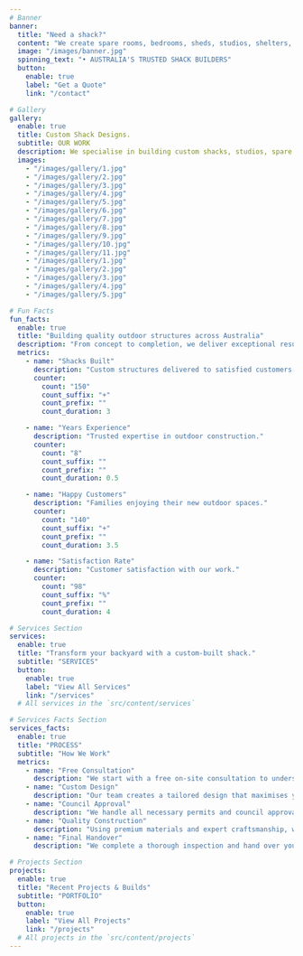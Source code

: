 ```yaml
---
# Banner
banner:
  title: "Need a shack?"
  content: "We create spare rooms, bedrooms, sheds, studios, shelters, and everything in between."
  image: "/images/banner.jpg"
  spinning_text: "• AUSTRALIA'S TRUSTED SHACK BUILDERS"
  button:
    enable: true
    label: "Get a Quote"
    link: "/contact"

# Gallery
gallery:
  enable: true
  title: Custom Shack Designs.
  subtitle: OUR WORK
  description: We specialise in building custom shacks, studios, spare rooms, and outdoor structures. Explore our portfolio of quality craftsmanship and innovative designs.
  images:
    - "/images/gallery/1.jpg"
    - "/images/gallery/2.jpg"
    - "/images/gallery/3.jpg"
    - "/images/gallery/4.jpg"
    - "/images/gallery/5.jpg"
    - "/images/gallery/6.jpg"
    - "/images/gallery/7.jpg"
    - "/images/gallery/8.jpg"
    - "/images/gallery/9.jpg"
    - "/images/gallery/10.jpg"
    - "/images/gallery/11.jpg"
    - "/images/gallery/1.jpg"
    - "/images/gallery/2.jpg"
    - "/images/gallery/3.jpg"
    - "/images/gallery/4.jpg"
    - "/images/gallery/5.jpg"

# Fun Facts
fun_facts:
  enable: true
  title: "Building quality outdoor structures across Australia"
  description: "From concept to completion, we deliver exceptional results that exceed expectations."
  metrics:
    - name: "Shacks Built"
      description: "Custom structures delivered to satisfied customers."
      counter:
        count: "150"
        count_suffix: "+"
        count_prefix: ""
        count_duration: 3

    - name: "Years Experience"
      description: "Trusted expertise in outdoor construction."
      counter:
        count: "8"
        count_suffix: ""
        count_prefix: ""
        count_duration: 0.5

    - name: "Happy Customers"
      description: "Families enjoying their new outdoor spaces."
      counter:
        count: "140"
        count_suffix: "+"
        count_prefix: ""
        count_duration: 3.5

    - name: "Satisfaction Rate"
      description: "Customer satisfaction with our work."
      counter:
        count: "98"
        count_suffix: "%"
        count_prefix: ""
        count_duration: 4

# Services Section
services:
  enable: true
  title: "Transform your backyard with a custom-built shack."
  subtitle: "SERVICES"
  button:
    enable: true
    label: "View All Services"
    link: "/services"
  # All services in the `src/content/services`

# Services Facts Section
services_facts:
  enable: true
  title: "PROCESS"
  subtitle: "How We Work"
  metrics:
    - name: "Free Consultation"
      description: "We start with a free on-site consultation to understand your needs and assess your space."
    - name: "Custom Design"
      description: "Our team creates a tailored design that maximises your space and meets your specific requirements."
    - name: "Council Approval"
      description: "We handle all necessary permits and council approvals to ensure your project meets local regulations."
    - name: "Quality Construction"
      description: "Using premium materials and expert craftsmanship, we build your shack to the highest standards."
    - name: "Final Handover"
      description: "We complete a thorough inspection and hand over your finished shack, ready for immediate use."

# Projects Section
projects:
  enable: true
  title: "Recent Projects & Builds"
  subtitle: "PORTFOLIO"
  button:
    enable: true
    label: "View All Projects"
    link: "/projects"
  # All projects in the `src/content/projects`
---
```

